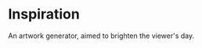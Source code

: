 # Inspiration
An artwork generator, aimed to brighten the viewer's day.

<figure>
  <script>
    <iframe width="100px" height="100px" src="index.js"></iframe>
  </script>
</figure>
